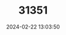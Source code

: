 ---
title: "31351"
category: "Podocarpus costalis"
draft: false
date: 2024-02-22 13:03:50
languages:
  Chinese: ["Lan yu luo han song"]
  Tagalog: ["Igem-dagat"]
---